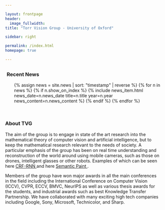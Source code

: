 ```yaml
---

layout: frontpage
header:
  image_fullwidth:
title: "Torr Vision Group - University of Oxford"

sidebar: right

permalink: /index.html
homepage: true

---
```


<div class="row" style= "margin-top: 30px; margin-left: 1%">
    <div class="light-section mt-6 mb-6">
      <h3 class="section-title">Recent News</h3>
      <ul class="timeline col-md-6 off-md-6">
        {% assign news = site.news | sort: "timestamp" | reverse %}
        {% for n in news %}
          {% if n.show_on_index %}
            {% include news_item.html news_date=n.news_date title=n.title year=n.year news_content=n.news_content %}
          {% endif %}
        {% endfor %}
      </ul>
  </div>
</div>



<div class="pc dark-section" style="">
  <br>
  <h3 class="section-title"> About TVG </h3> 

The aim of the group is to engage in state of the art research into the mathematical theory of computer vision and artificial intelligence, but to keep the mathematical research relevant to the needs of society. A particular emphasis of the group has been on real time understanding and reconstruction of the world around using mobile cameras, such as those on drones, intelligent glasses or other robots. Examples of which can be seen here <a href="http://www.robots.ox.ac.uk/~szheng/crfasrnndemo"> CRF-RNN </a> and here <a href="https://www.youtube.com/watch?v=z_TcWC7yjj0"> Semantic Paint </a>.

Members of the group have won major awards in all the main conferences in the field including the International Conference on Computer Vision (ICCV), CVPR, ECCV, BMVC, NeurIPS as well as various thesis awards for the students, and industrial awards such as best Knowledge Transfer Partnership. We have collaborated with many exciting high tech companies including Google, Sony, Microsoft, Technicolor, and Sharp.

</div>

